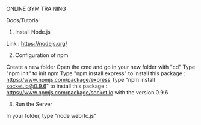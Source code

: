 ONLINE GYM TRAINING

Docs/Tutorial

1) Install Node.js

Link : https://nodejs.org/

2) Configuration of npm

Create a new folder
Open the cmd and go in your new folder with "cd"
Type "npm init" to init npm
Type "npm install express" to install this package : https://www.npmjs.com/package/express
Type "npm install socket.io@0.9.6" to install this package : https://www.npmjs.com/package/socket.io with the version 0.9.6

3) Run the Server

In your folder, type "node webrtc.js"

